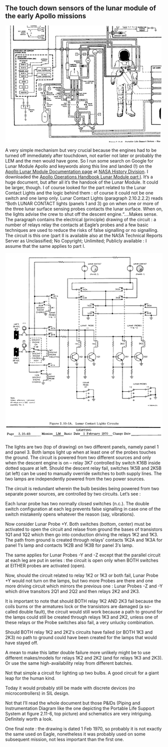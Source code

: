 
## The touch down sensors of the lunar module of the early Apollo missions

![](/Images/1.jpg)

A very simple mechanism but very crucial because the engines had to be turned off immediately after touchdown, not earlier not later or probably the LEM and the men would have gone.
So I run some search on Google for Lunar Module Apollo and keywords along this line and landed (!) on the [Apollo Lunar Module Documentation page](http://history.nasa.gov/alsj/alsj-LMdocs.html) at [NASA History Division](http://history.nasa.gov/). I downloaded the [Apollo Operations Handbook Lunar Module part I](http://history.nasa.gov/alsj/LM10HandbookVol1.pdf). It’s a huge document, but after all it’s the handook of the Lunar Module. It could be larger, though.
I of course looked for the part related to the Lunar Contact Lights and the logic behind them : of course it could not be one switch and one lamp only.
Lunar Contact Lights (paragraph 2.10.2.2.2) reads “Both LUNAR CONTACT lights (panels 1 and 3) go on when one or more of the three lunar surface sensing probes contacts the lunar surface. When on, the lights advise the crew to shut off the descent engine.“….Makes sense.
The paragraph contains the electrical (principle) drawing of the circuit : a number of relays relay the contacts at Eagle’s probes and a few basic techniques are used to reduce the risks of false signalling or no signalling.
The circuit is this one (part II is available also at the NASA Technical Reports Server as Unclassified; No Copyright; Unlimited; Publicly available : I assume that the same applies to part I.

![](/Images/Principle-schematic.jpg)

The lights are two (top of drawing) on two different panels, namely panel 1 and panel 3. Both lamps light up when at least one of the probes touches the ground. The circuit is powered from two different sources and only when the descent engine is on – relay 3K7 controlled by switch K16B inside dotted square at left. Should the descent relay fail, switches 1K5B and 2K5B (at left) can be used to manually override switches to both supply lines. The two lamps are independently powered from the two power sources.

The circuit is redundant wherein the bulb besides being powered from two separate power sources, are controlled by two circuits. Let’s see :

Each lunar probe has two normally closed switches (n.c.). The double switch configuration at each leg prevents false signalling in case one of the switch mistakenly opens whatever the reason (say, vibrations).

Now consider Lunar Probe +Y. Both switches (bottom, center) must be activated to open the circuit and relase from ground the bases of transistors 1Q1 and 1Q2 which then go into conduction driving the relays 1K2 and 1K3. The path from ground is created through relays’ contacts 1K2A and 1K3A for panel 1′s lamp and contacts 1K2B and 1K3B for panel 3′s lamp.

The same applies for Lunar Probes -Y and -Z except that the parallel circuit at each leg are put in series : the circuit is open only when BOTH switches at EITHER probes are activated (open).

Now, should the circuit related to relay 1K2 or 1K3 or both fail, Lunar Probe +Y would not turn on the lamps, but two more Probes are there and one more driving circuit which mirrors the previous one : Lunar Probes -Z and -Y which drive transitors 2Q1 and 2Q2 and then relays 2K2 and 2K3.

It is important to note that should BOTH relay 1K2 AND 2K3 fail because the coils burns or the armatures lock or the transistors are damaged (a so-called double fault), the circuit would still work because a path to ground for the lamps could still be created through relays 1K3 and 2K2, unless one of these relays or the Probe switches also fail, a very unlucky combination.

Should BOTH relay 1K2 and 2K2′s circuits have failed (or BOTH 1K3 and 2K3) no path to ground could have been created for the lamps that would have stayed off.

A mean to make this latter double failure more unlikely might be to use different makes/models for relays 1K2 and 2K2 (and for relays 1K3 and 2K3). Or use the same high-availability relay from different batches.

Not that simple a circuit for lighting up two bulbs. A good circuit for a giant leap for the human kind.

Today it would probably still be made with discrete devices (no microcontrollers) in SIL design.

Not that I’ll read the whole document but those P&IDs (Piping and Instrumentation Diagram like the one depicting the Portable Life Support System at figure 2.11-6, top picture) and schematics are very intriguing. Definitely worth a look.

One final note : the drawing is dated 1 Feb 1970, so probably it is not exactly the same used on Eagle, nonetheless it was probably used on some subsequent mission, not less important than the first one.
